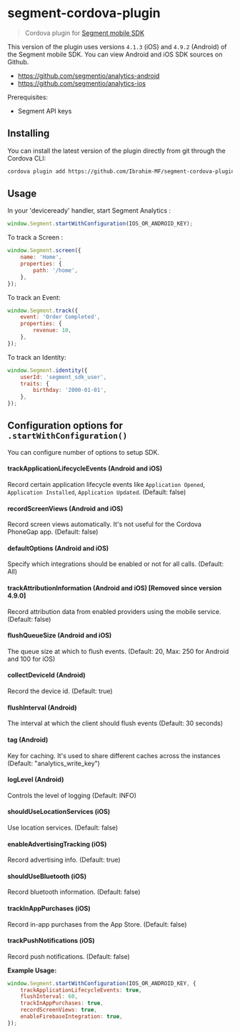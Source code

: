 # segment-cordova-plugin

> Cordova plugin for [Segment mobile SDK](https://segment.com/docs/sources/#mobile)

This version of the plugin uses versions `4.1.3` (iOS) and `4.9.2` (Android) of the Segment mobile SDK.
You can view Android and iOS SDK sources on Github.

-  https://github.com/segmentio/analytics-android
-  https://github.com/segmentio/analytics-ios

Prerequisites:

-  Segment API keys

## Installing

You can install the latest version of the plugin directly from git through the Cordova CLI:

```bash
cordova plugin add https://github.com/Ibrahim-MF/segment-cordova-plugin.git
```

## Usage

In your 'deviceready' handler, start Segment Analytics :

```javascript
window.Segment.startWithConfiguration(IOS_OR_ANDROID_KEY);
```

To track a Screen :

```javascript
window.Segment.screen({
	name: 'Home',
	properties: {
		path: '/home',
	},
});
```

To track an Event:

```javascript
window.Segment.track({
	event: 'Order Completed',
	properties: {
		revenue: 10,
	},
});
```

To track an Identity:

```javascript
window.Segment.identity({
	userId: 'segment_sdk_user',
	traits: {
		birthday: '2000-01-01',
	},
});
```

## Configuration options for `.startWithConfiguration()`

You can configure number of options to setup SDK.

#### trackApplicationLifecycleEvents (Android and iOS)

Record certain application lifecycle events like `Application Opened`, `Application Installed`, `Application Updated`. (Default: false)

#### recordScreenViews (Android and iOS)

Record screen views automatically. It's not useful for the Cordova PhoneGap app. (Default: false)

#### defaultOptions (Android and iOS)

Specify which integrations should be enabled or not for all calls. (Default: All)

#### trackAttributionInformation (Android and iOS) [Removed since version 4.9.0]

Record attribution data from enabled providers using the mobile service. (Default: false)

#### flushQueueSize (Android and iOS)

The queue size at which to flush events. (Default: 20, Max: 250 for Android and 100 for iOS)

#### collectDeviceId (Android)

Record the device id. (Default: true)

#### flushInterval (Android)

The interval at which the client should flush events (Default: 30 seconds)

#### tag (Android)

Key for caching. It's used to share different caches across the instances (Default: "analytics_write_key")

#### logLevel (Android)

Controls the level of logging (Default: INFO)

#### shouldUseLocationServices (iOS)

Use location services. (Default: false)

#### enableAdvertisingTracking (iOS)

Record advertising info. (Default: true)

#### shouldUseBluetooth (iOS)

Record bluetooth information. (Default: false)

#### trackInAppPurchases (iOS)

Record in-app purchases from the App Store. (Default: false)

#### trackPushNotifications (iOS)

Record push notifications. (Default: false)

**Example Usage:**

```javascript
window.Segment.startWithConfiguration(IOS_OR_ANDROID_KEY, {
	trackApplicationLifecycleEvents: true,
	flushInterval: 60,
	trackInAppPurchases: true,
	recordScreenViews: true,
	enableFirebaseIntegration: true,
});
```
